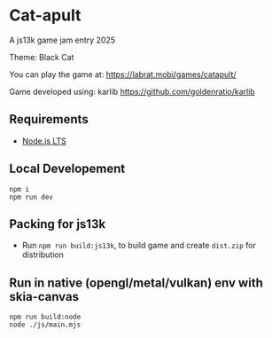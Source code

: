 # Cat-apult #

A js13k game jam entry 2025

Theme: Black Cat

You can play the game at: https://labrat.mobi/games/catapult/

Game developed using: karlib https://github.com/goldenratio/karlib

## Requirements

- [Node.js LTS](https://nodejs.org/en/download)

## Local Developement

```console
npm i
npm run dev
```

## Packing for js13k

- Run `npm run build:js13k`, to build game and create `dist.zip` for distribution

## Run in native (opengl/metal/vulkan) env with skia-canvas

```console
npm run build:node
node ./js/main.mjs
```
